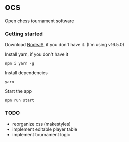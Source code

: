 # ocs
Open chess tournament software

### Getting started

Download [NodeJS](https://nodejs.org/en/download/), if you don't have it. (I'm using v16.5.0)

Install yarn, if you don't have it
```
npm i yarn -g
```

Install dependencies
```
yarn
```

Start the app
```
npm run start
```

### TODO

- reorganize css (makestyles)
- implement editable player table
- implement tournament logic
